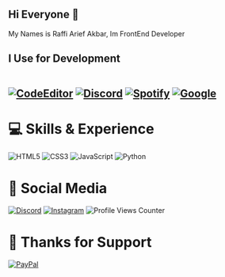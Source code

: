 <h2 align='left'>
  Hi Everyone 👋
  </h2>
 
My Names is Raffi Arief Akbar, Im FrontEnd Developer

<h2 align='left'>
 I Use for Development<br/><br/>
  
[![CodeEditor](https://img.shields.io/badge/Code%20Editor-VS%20Code-blue/?logo=visualstudiocode&logoColor=blue&color=blue)](https://code.visualstudio.com/)
[![Discord](https://img.shields.io/badge/Communication-Discord-blue/?logo=discord&logoColor=warning&color=7289DA)](https://discord.gg/3mvFn3ATJt)
[![Spotify](https://img.shields.io/badge/Chill-Spotify-blue/?logo=spotify&logoColor=warning&color=1DB954)](https://spotify.com)
[![Google](https://img.shields.io/badge/My%20Brain-Google-blue/?logo=google&logoColor=warning&color=red)](https://google.com)
  
</h2>

# 💻 Skills & Experience
![HTML5](https://img.shields.io/badge/html5-%23E34F26.svg?style=for-the-badge&logo=html5&logoColor=white)
![CSS3](https://img.shields.io/badge/css3-%231572B6.svg?style=for-the-badge&logo=css3&logoColor=white)
![JavaScript](https://img.shields.io/badge/javascript-%23323330.svg?style=for-the-badge&logo=javascript&logoColor=%23F7DF1E)
![Python](https://img.shields.io/badge/python-3670A0?style=for-the-badge&logo=python&logoColor=ffdd54)
# 📱 Social Media
[![Discord](https://img.shields.io/badge/Discord-%237289DA.svg?logo=discord&logoColor=white)](htttps://discord.gg/HjxDev#0001)
[![Instagram](https://img.shields.io/badge/Instagram-%23E4405F.svg?logo=Instagram&logoColor=white)](https://instagram.com/rapiariep)
![Profile Views Counter](https://komarev.com/ghpvc/?username=rapiariep&&style=flat&color=green)
# 🙏 Thanks for Support
[![PayPal](https://img.shields.io/badge/PayPal-00457C?style=for-the-badge&logo=paypal&logoColor=white)](https://paypal.me/rapiariep)
